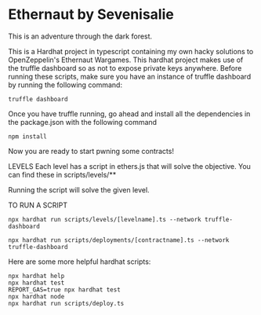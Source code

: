# Ethernaut by Sevenisalie

This is an adventure through the dark forest.

This is a Hardhat project in typescript containing my own hacky solutions to OpenZeppelin's Ethernaut Wargames. This hardhat project makes use of the truffle dashboard so as not to expose private keys anywhere. Before running these scripts, make sure you have an instance of truffle dashboard by running the following command:
```shell
truffle dashboard
```
Once you have truffle running, go ahead and install all the dependencies in the package.json with the following command
```shell
npm install
```
Now you are ready to start pwning some contracts!

LEVELS
Each level has a script in ethers.js that will solve the objective. You can find these in scripts/levels/**

Running the script will solve the given level. 

TO RUN A SCRIPT
```shell
npx hardhat run scripts/levels/[levelname].ts --network truffle-dashboard

npx hardhat run scripts/deployments/[contractname].ts --network truffle-dashboard
```

Here are some more helpful hardhat scripts:

```shell
npx hardhat help
npx hardhat test
REPORT_GAS=true npx hardhat test
npx hardhat node
npx hardhat run scripts/deploy.ts
```
